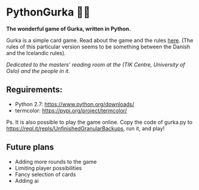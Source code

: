 # PythonGurka 🥒🐍
**The wonderful game of Gurka, written in Python.**

Gurka is a simple card game. Read about the game and the rules [here](https://www.pagat.com/last/cucumber.html). (The rules of this particular version seems to be something between the Danish and the Icelandic rules).

*Dedicated to the masters' reading room at the (TIK Centre, University of Oslo) and the people in it.*


## Reguirements:
- Python 2.7: https://www.python.org/downloads/
- termcolor: https://pypi.org/project/termcolor/

Ps. It is also possible to play the game online. Copy the code of gurka.py to https://repl.it/repls/UnfinishedGranularBackups, run it, and play!

## Future plans
- Adding more rounds to the game
- Limiting player possibilities
- Fancy selection of cards
- Adding ai
